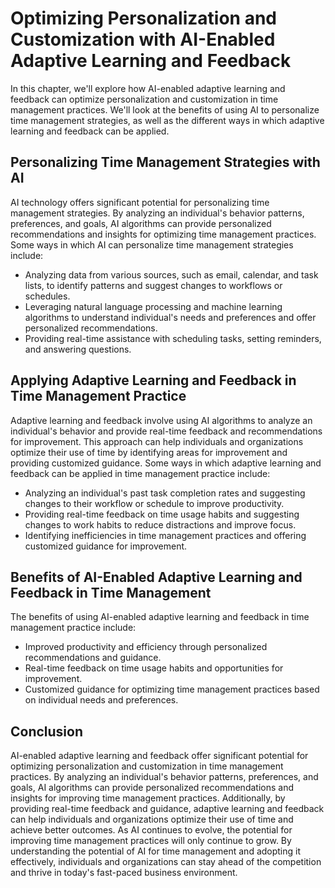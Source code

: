 Optimizing Personalization and Customization with AI-Enabled Adaptive Learning and Feedback
===================================================================================================================================================

In this chapter, we'll explore how AI-enabled adaptive learning and feedback can optimize personalization and customization in time management practices. We'll look at the benefits of using AI to personalize time management strategies, as well as the different ways in which adaptive learning and feedback can be applied.

Personalizing Time Management Strategies with AI
------------------------------------------------

AI technology offers significant potential for personalizing time management strategies. By analyzing an individual's behavior patterns, preferences, and goals, AI algorithms can provide personalized recommendations and insights for optimizing time management practices. Some ways in which AI can personalize time management strategies include:

* Analyzing data from various sources, such as email, calendar, and task lists, to identify patterns and suggest changes to workflows or schedules.
* Leveraging natural language processing and machine learning algorithms to understand individual's needs and preferences and offer personalized recommendations.
* Providing real-time assistance with scheduling tasks, setting reminders, and answering questions.

Applying Adaptive Learning and Feedback in Time Management Practice
-------------------------------------------------------------------

Adaptive learning and feedback involve using AI algorithms to analyze an individual's behavior and provide real-time feedback and recommendations for improvement. This approach can help individuals and organizations optimize their use of time by identifying areas for improvement and providing customized guidance. Some ways in which adaptive learning and feedback can be applied in time management practice include:

* Analyzing an individual's past task completion rates and suggesting changes to their workflow or schedule to improve productivity.
* Providing real-time feedback on time usage habits and suggesting changes to work habits to reduce distractions and improve focus.
* Identifying inefficiencies in time management practices and offering customized guidance for improvement.

Benefits of AI-Enabled Adaptive Learning and Feedback in Time Management
------------------------------------------------------------------------

The benefits of using AI-enabled adaptive learning and feedback in time management practice include:

* Improved productivity and efficiency through personalized recommendations and guidance.
* Real-time feedback on time usage habits and opportunities for improvement.
* Customized guidance for optimizing time management practices based on individual needs and preferences.

Conclusion
----------

AI-enabled adaptive learning and feedback offer significant potential for optimizing personalization and customization in time management practices. By analyzing an individual's behavior patterns, preferences, and goals, AI algorithms can provide personalized recommendations and insights for improving time management practices. Additionally, by providing real-time feedback and guidance, adaptive learning and feedback can help individuals and organizations optimize their use of time and achieve better outcomes. As AI continues to evolve, the potential for improving time management practices will only continue to grow. By understanding the potential of AI for time management and adopting it effectively, individuals and organizations can stay ahead of the competition and thrive in today's fast-paced business environment.
